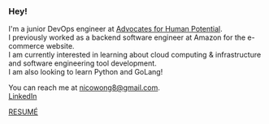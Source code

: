 ### Hey!

I'm a junior DevOps engineer at [Advocates for Human Potential](https://www.ahpnet.com/).\
I previously worked as a backend software engineer at Amazon for the e-commerce website.\
I am currently interested in learning about cloud computing & infrastructure and software engineering tool development.\
I am also looking to learn Python and GoLang!

You can reach me at [nicowong8@gmail.com](mailto:nicowong8@gmail.com).\
[LinkedIn](https://www.linkedin.com/in/nicomwong/)

[RESUMÉ](https://github.com/nicomwong/resume-pdf/blob/main/Nico_Wong_Engineer_Resume.pdf)

<!--
**nicomwong/nicomwong** is a ✨ _special_ ✨ repository because its `README.md` (this file) appears on your GitHub profile.

Here are some ideas to get you started:

- 🔭 I’m currently working on ...
- 🌱 I’m currently learning ...
- 👯 I’m looking to collaborate on ...
- 🤔 I’m looking for help with ...
- 💬 Ask me about ...
- 📫 How to reach me: ...
- 😄 Pronouns: ...
- ⚡ Fun fact: ...
-->
